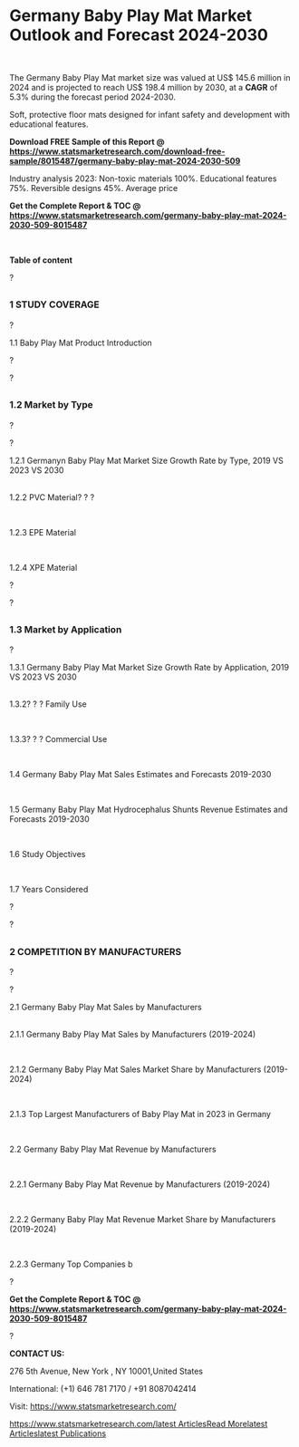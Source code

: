 <h1>Germany Baby Play Mat Market Outlook and Forecast 2024-2030</h1><br/><p>The Germany Baby Play Mat market size was valued at US$ 145.6 million in 2024 and is projected to reach US$ 198.4 million by 2030, at a <strong>CAGR</strong> of 5.3% during the forecast period 2024-2030.</p>
 
 
 
 <p>Soft, protective floor mats designed for infant safety and development with educational features.</p>
 
 
 
 <p><strong>Download FREE Sample of this Report @ <a href="https://www.statsmarketresearch.com/download-free-sample/8015487/germany-baby-play-mat-2024-2030-509">https://www.statsmarketresearch.com/download-free-sample/8015487/germany-baby-play-mat-2024-2030-509</a></strong></p>
 
 
 
 <p>Industry analysis 2023: Non-toxic materials 100%. Educational features 75%. Reversible designs 45%. Average price</p>
 
 
 
 <div><b>Get the Complete Report & TOC @ <a href="https://www.statsmarketresearch.com/germany-baby-play-mat-2024-2030-509-8015487">https://www.statsmarketresearch.com/germany-baby-play-mat-2024-2030-509-8015487</a></b></div>
 
 
 
 <p><br />
 
 <b>Table of content</b></p>
 
 
 
 <p>? </p>
 
 
 
 <h2><span style="font-size:16px"><strong>1 STUDY COVERAGE</strong></span></h2>
 
 
 
 <p>? </p>
 
 
 
 <p>1.1 Baby Play Mat Product Introduction</p>
 
 
 
 <p>? </p>
 
 
 
 <p>? </p>
 
 
 
 <h2><span style="font-size:16px"><strong>1.2 Market by Type</strong></span></h2>
 
 
 
 <p>? </p>
 
 
 
 <p>? </p>
 
 
 
 <p>1.2.1 Germanyn Baby Play Mat Market Size Growth Rate by Type, 2019 VS 2023 VS 2030<br />
 
 <br />
 
 1.2.2 PVC Material? ? ? <br />
 
 <br />
 
 1.2.3 EPE Material<br />
 
 <br />
 
 1.2.4 XPE Material<br />
 
 ? </p>
 
 
 
 <p>? </p>
 
 
 
 <h2><span style="font-size:16px"><strong>1.3 Market by Application</strong></span></h2>
 
 
 
 <p>? </p>
 
 
 
 <p>1.3.1 Germany Baby Play Mat Market Size Growth Rate by Application, 2019 VS 2023 VS 2030<br />
 
 <br />
 
 1.3.2? ? ? Family Use<br />
 
 <br />
 
 1.3.3? ? ? Commercial Use<br />
 
 <br />
 
 1.4 Germany Baby Play Mat Sales Estimates and Forecasts 2019-2030<br />
 
 <br />
 
 1.5 Germany Baby Play Mat Hydrocephalus Shunts Revenue Estimates and Forecasts 2019-2030<br />
 
 <br />
 
 1.6 Study Objectives<br />
 
 <br />
 
 1.7 Years Considered</p>
 
 
 
 <p>? </p>
 
 
 
 <p>? </p>
 
 
 
 <h2><span style="font-size:16px"><strong>2 COMPETITION BY MANUFACTURERS</strong></span></h2>
 
 
 
 <p>? </p>
 
 
 
 <p>? </p>
 
 
 
 <p>2.1 Germany Baby Play Mat Sales by Manufacturers<br />
 
 <br />
 
 2.1.1 Germany Baby Play Mat Sales by Manufacturers (2019-2024)<br />
 
 <br />
 
 2.1.2 Germany Baby Play Mat Sales Market Share by Manufacturers (2019-2024)<br />
 
 <br />
 
 2.1.3 Top Largest Manufacturers of Baby Play Mat in 2023 in Germany<br />
 
 <br />
 
 2.2 Germany Baby Play Mat Revenue by Manufacturers<br />
 
 <br />
 
 2.2.1 Germany Baby Play Mat Revenue by Manufacturers (2019-2024)<br />
 
 <br />
 
 2.2.2 Germany Baby Play Mat Revenue Market Share by Manufacturers (2019-2024)<br />
 
 <br />
 
 2.2.3 Germany Top Companies b</p>
 
 
 
 <p>? </p>
 
 
 
 <div><b>Get the Complete Report & TOC @ <a href="https://www.statsmarketresearch.com/germany-baby-play-mat-2024-2030-509-8015487">https://www.statsmarketresearch.com/germany-baby-play-mat-2024-2030-509-8015487</a></b></div>
 
 
 
 <p>? </p>
 
 
 
 <p><b>CONTACT US:</b><br />
 
 276 5th Avenue, New York , NY 10001,United States<br />
 
 International: (+1) 646 781 7170 / +91 8087042414<br />
 
 Visit: <a href="https://www.statsmarketresearch.com/">https://www.statsmarketresearch.com/</a><br />
 
 <a href="https://gyeongbokgung.com">https://www.statsmarketresearch.com/</a><a href="https://hallyeomaritime.com">latest Articles</a><a href="https://jingwansa.com">Read More</a><a href="https://nguoiviet.jp/">latest Articles</a><a href="https://www.intelmarketresearch.com/">latest Publications</a></p>